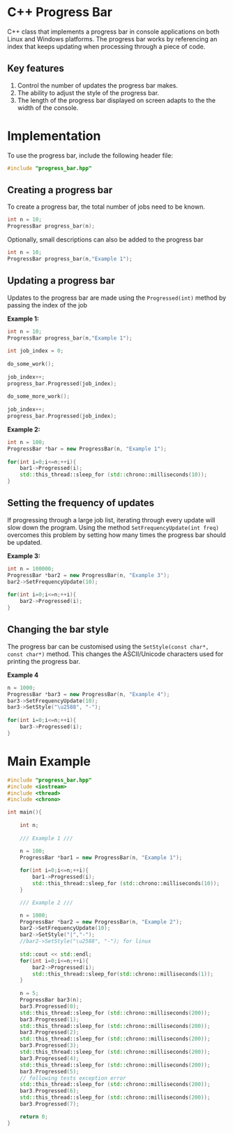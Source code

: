 C++ Progress Bar
================

C++ class that implements a progress bar in console applications on both Linux and Windows platforms. The progress bar works by referencing an index that keeps updating when processing through a piece of code.

Key features
-------------

1. Control the number of updates the progress bar makes.
2. The ability to adjust the style of the progress bar.
3. The length of the progress bar displayed on screen adapts to the the width of the console.

Implementation
===========

To use the progress bar, include the following header file:

```C++
#include "progress_bar.hpp"
```

Creating a progress bar
------------------------

To create a progress bar, the total number of jobs need to be known.

```C++   
int n = 10;
ProgressBar progress_bar(n);
```
    
 Optionally, small descriptions can also be added to the progress bar

```C++ 
int n = 10;
ProgressBar progress_bar(n,"Example 1");
```
 
 
 
Updating a progress bar
-------------------------
 
Updates to the progress bar are made using the `Progressed(int)` method by passing the index of the job
 

**Example 1:**

```C++
int n = 10;
ProgressBar progress_bar(n,"Example 1");
    
int job_index = 0;
    
do_some_work();
    
job_index++;
progress_bar.Progressed(job_index);
 
do_some_more_work();
    
job_index++;
progress_bar.Progressed(job_index);
```
 
**Example 2:**

```C++
int n = 100;
ProgressBar *bar = new ProgressBar(n, "Example 1");
	
for(int i=0;i<=n;++i){
	bar1->Progressed(i);
	std::this_thread::sleep_for (std::chrono::milliseconds(10));
}
```

Setting the frequency of updates
----------------------------------

If progressing through a large job list, iterating through every update will slow down the program. Using the method `SetFrequencyUpdate(int freq)`  overcomes this problem by setting how many times the progress bar should be updated.

**Example 3:**
```C++
int n = 100000;
ProgressBar *bar2 = new ProgressBar(n, "Example 3");
bar2->SetFrequencyUpdate(10);
	
for(int i=0;i<=n;++i){
	bar2->Progressed(i);
}
```

Changing the bar style
------------------------

The progress bar can be customised using the `SetStyle(const char*, const char*)` method. This changes the ASCII/Unicode characters used for printing the progress bar.

**Example 4**
```C++
n = 1000;
ProgressBar *bar3 = new ProgressBar(n, "Example 4");
bar3->SetFrequencyUpdate(10);
bar3->SetStyle("\u2588", "-");
	
for(int i=0;i<=n;++i){
	bar3->Progressed(i);
}
```


Main Example
=========


```C++
#include "progress_bar.hpp"
#include <iostream>
#include <thread>
#include <chrono>

int main(){
	
	int n;
	
	/// Example 1 ///

	n = 100;
	ProgressBar *bar1 = new ProgressBar(n, "Example 1");
	
	for(int i=0;i<=n;++i){
		bar1->Progressed(i);
        std::this_thread::sleep_for (std::chrono::milliseconds(10));
    }

	/// Example 2 ///

	n = 1000;
	ProgressBar *bar2 = new ProgressBar(n, "Example 2");
	bar2->SetFrequencyUpdate(10);
	bar2->SetStyle("|","-");
	//bar2->SetStyle("\u2588", "-"); for linux
	
	std::cout << std::endl;
	for(int i=0;i<=n;++i){
		bar2->Progressed(i);
       	std::this_thread::sleep_for(std::chrono::milliseconds(1));
    }
	
	n = 5;
	ProgressBar bar3(n);
    bar3.Progressed(0);
    std::this_thread::sleep_for (std::chrono::milliseconds(200));
    bar3.Progressed(1);
    std::this_thread::sleep_for (std::chrono::milliseconds(200));
    bar3.Progressed(2);
    std::this_thread::sleep_for (std::chrono::milliseconds(200));
    bar3.Progressed(3);
    std::this_thread::sleep_for (std::chrono::milliseconds(200));
    bar3.Progressed(4);
    std::this_thread::sleep_for (std::chrono::milliseconds(200));
    bar3.Progressed(5);
    // following tests exception error
    std::this_thread::sleep_for (std::chrono::milliseconds(200));
    bar3.Progressed(6);
    std::this_thread::sleep_for (std::chrono::milliseconds(200));
    bar3.Progressed(7);

	return 0;
}
```






